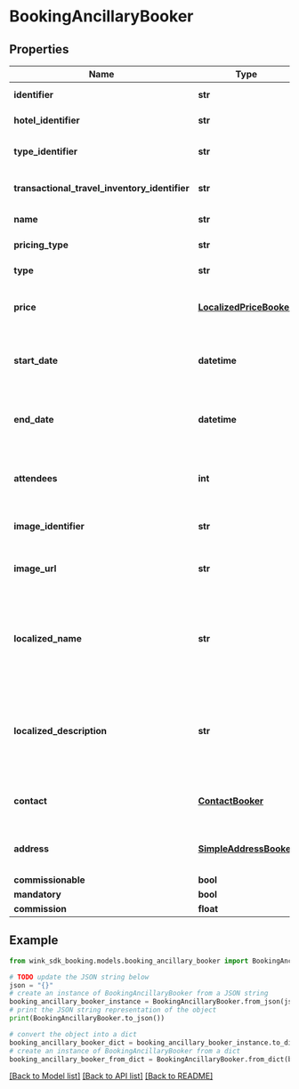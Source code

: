 # BookingAncillaryBooker


## Properties

Name | Type | Description | Notes
------------ | ------------- | ------------- | -------------
**identifier** | **str** | Ancillary identifier | 
**hotel_identifier** | **str** | Hotel identifier | 
**type_identifier** | **str** | Travel blocking identifier | 
**transactional_travel_inventory_identifier** | **str** | Travel blocking identifier | 
**name** | **str** | Name of blocking | 
**pricing_type** | **str** | Pricing type | 
**type** | **str** | Inventory type | 
**price** | [**LocalizedPriceBooker**](LocalizedPriceBooker.md) | Pricing information for this ancillary. | 
**start_date** | **datetime** | Date start time when reservation was made for. | 
**end_date** | **datetime** | Date end time when reservation was made for. | 
**attendees** | **int** | Number of guests that are part of this reservation. | [default to 1]
**image_identifier** | **str** | Cloudinary image identifier | 
**image_url** | **str** | Absolute URL to image of blocking | 
**localized_name** | **str** | Name of travel blocking in traveler language (if available). Defaults to English. | 
**localized_description** | **str** | Description of travel blocking in traveler language (if available). Defaults to English. | 
**contact** | [**ContactBooker**](ContactBooker.md) | Travel blocking contact (if applicable) | 
**address** | [**SimpleAddressBooker**](SimpleAddressBooker.md) | Travel blocking address (if applicable) | 
**commissionable** | **bool** |  | 
**mandatory** | **bool** |  | 
**commission** | **float** |  | 

## Example

```python
from wink_sdk_booking.models.booking_ancillary_booker import BookingAncillaryBooker

# TODO update the JSON string below
json = "{}"
# create an instance of BookingAncillaryBooker from a JSON string
booking_ancillary_booker_instance = BookingAncillaryBooker.from_json(json)
# print the JSON string representation of the object
print(BookingAncillaryBooker.to_json())

# convert the object into a dict
booking_ancillary_booker_dict = booking_ancillary_booker_instance.to_dict()
# create an instance of BookingAncillaryBooker from a dict
booking_ancillary_booker_from_dict = BookingAncillaryBooker.from_dict(booking_ancillary_booker_dict)
```
[[Back to Model list]](../README.md#documentation-for-models) [[Back to API list]](../README.md#documentation-for-api-endpoints) [[Back to README]](../README.md)


